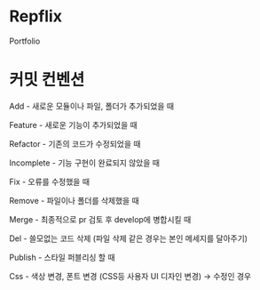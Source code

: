 # Repflix
Portfolio

# 커밋 컨벤션
Add - 새로운 모듈이나 파일, 폴더가 추가되었을 때

Feature - 새로운 기능이 추가되었을 때

Refactor - 기존의 코드가 수정되었을 때

Incomplete - 기능 구현이 완료되지 않았을 때

Fix - 오류를 수정했을 때

Remove - 파일이나 폴더를 삭제했을 때

Merge - 최종적으로 pr 검토 후 develop에 병합시킬 때

Del - 쓸모없는 코드 삭제 (파일 삭제 같은 경우는 본인 메세지를 달아주기)

Publish - 스타일 퍼블리싱 할 때

Css - 색상 변경, 폰트 변경 (CSS등 사용자 UI 디자인 변경) → 수정인 경우

